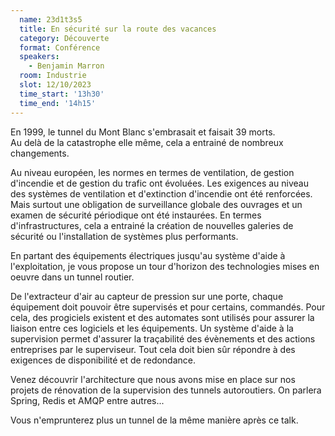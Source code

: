 ```yaml
---
  name: 23d1t3s5
  title: En sécurité sur la route des vacances
  category: Découverte
  format: Conférence
  speakers: 
    - Benjamin Marron
  room: Industrie
  slot: 12/10/2023
  time_start: '13h30'
  time_end: '14h15'
---
```

En 1999, le tunnel du Mont Blanc s'embrasait et faisait 39 morts.\
Au delà de la catastrophe elle même, cela a entrainé de nombreux changements.

Au niveau européen, les normes en termes de ventilation, de gestion d'incendie et de gestion du trafic ont évoluées. Les exigences au niveau des systèmes de ventilation et d'extinction d'incendie ont été renforcées. Mais surtout une obligation de surveillance globale des ouvrages et un examen de sécurité périodique ont été instaurées. En termes d'infrastructures, cela a entrainé la création de nouvelles galeries de sécurité ou l'installation de systèmes plus performants.

En partant des équipements électriques jusqu'au système d'aide à l'exploitation, je vous propose un tour d'horizon des technologies mises en oeuvre dans un tunnel routier.

De l'extracteur d'air au capteur de pression sur une porte, chaque équipement doit pouvoir être supervisés et pour certains, commandés.
Pour cela, des progiciels existent et des automates sont utilisés pour assurer la liaison entre ces logiciels et les équipements. Un système d'aide à la supervision permet d'assurer la traçabilité des évènements et des actions entreprises par le superviseur. Tout cela doit bien sûr répondre à des exigences de disponibilité et de redondance.

Venez découvrir l'architecture que nous avons mise en place sur nos projets de rénovation de la supervision des tunnels autoroutiers. On parlera Spring, Redis et AMQP entre autres...

Vous n'emprunterez plus un tunnel de la même manière après ce talk.
